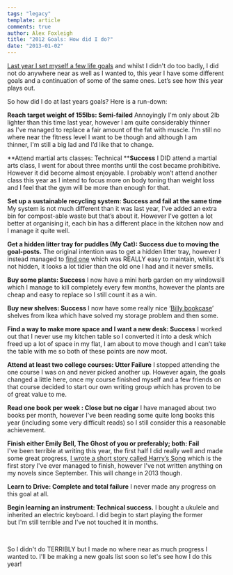 ```yaml
---
tags: "legacy"
template: article 
comments: true 
author: Alex Foxleigh
title: "2012 Goals: How did I do?"
date: "2013-01-02"
---
```


[Last year I set myself a few life goals](http://lxword.com/2012/01/2012-not-the-end-the-beginning/ "2012: Not the end, the beginning!") and whilst I didn't do too badly, I did not do anywhere near as well as I wanted to, this year I have some different goals and a continuation of some of the same ones. Let’s see how this year plays out.

So how did I do at last years goals? Here is a run-down:

**Reach target weight of 155lbs: Semi-failed** Annoyingly I'm only about 2lb lighter than this time last year, however I am quite considerably thinner as I've managed to replace a fair amount of the fat with muscle. I'm still no where near the fitness level I want to be though and although I am thinner, I'm still a big lad and I’d like that to change.

**Attend martial arts classes: Technical ****Success** I DID attend a martial arts class, I went for about three months until the cost became prohibitive. However it did become almost enjoyable. I probably won’t attend another class this year as I intend to focus more on body toning than weight loss and I feel that the gym will be more than enough for that.

**Set up a sustainable recycling system: Success and fail at the same time** My system is not much different than it was last year, I've added an extra bin for compost-able waste but that’s about it. However I've gotten a lot better at organising it, each bin has a different place in the kitchen now and I manage it quite well.

**Get a hidden litter tray for puddles (My Cat): Success due to moving the goal-posts.** The original intention was to get a hidden litter tray, however I instead managed to [find one](http://www.amazon.co.uk/Omega-Paw-Rolln-Cleaning-Litter/dp/B0002DK2DU/ref=sr_1_16?ie=UTF8&qid=1357133539&sr=8-16) which was REALLY easy to maintain, whilst it’s not hidden, it looks a lot tidier than the old one I had and it never smells.

**Buy some plants: Success** I now have a mini herb garden on my windowsill which I manage to kill completely every few months, however the plants are cheap and easy to replace so I still count it as a win.

**Buy new shelves: Success** I now have some really nice ‘[Billy bookcase](http://www.ikea.com/gb/en/catalog/products/S79893865/#/S49858180)’ shelves from Ikea which have solved my storage problem and then some.

**Find a way to make more space and I want a new desk: Success** I worked out that I never use my kitchen table so I converted it into a desk which freed up a lot of space in my flat, I am about to move though and I can’t take the table with me so both of these points are now moot.

**Attend at least two college courses: Utter Failure** I stopped attending the one course I was on and never picked another up. However again, the goals changed a little here, once my course finished myself and a few friends on that course decided to start our own writing group which has proven to be of great value to me.

**Read one book per week : Close but no cigar** I have managed about two books per month, however I've been reading some quite long books this year (including some very difficult reads) so I still consider this a reasonable achievement.

**Finish either Emily Bell, The Ghost of you or preferably; both: Fail** I've been terrible at writing this year, the first half I did really well and made some great progress, [I wrote a short story called Harry’s Song](http://lxword.com/2012/07/harrys-song-and-the-power-of-free/ "Harry’s Song and the power of free") which is the first story I've ever managed to finish, however I've not written anything on my novels since September. This will change in 2013 though.

**Learn to Drive: Complete and total failure** I never made any progress on this goal at all.

**Begin learning an instrument: Technical success.** I bought a ukulele and inherited an electric keyboard. I did begin to start playing the former but I'm still terrible and I've not touched it in months.

 

So I didn't do TERRIBLY but I made no where near as much progress I wanted to. I'll be making a new goals list soon so let's see how I do this year!
